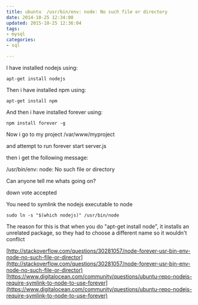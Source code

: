 ```yaml
---
title: ubuntu  /usr/bin/env: node: No such file or directory
date: 2014-10-25 12:34:00
updated: 2015-10-25 12:36:04
tags: 
- mysql
categories: 
- sql

---
```

I have installed nodejs using:

    apt-get install nodejs

Then i have installed npm using:

    apt-get install npm

And then i have installed forever using:

    npm install forever -g

Now i go to my project /var/www/myproject

and attempt to run forever start server.js


<!--more-->


then i get the following message:

/usr/bin/env: node: No such file or directory

Can anyone tell me whats going on?


down vote
accepted
	

You need to symlink the nodejs executable to node

    sudo ln -s "$(which nodejs)" /usr/bin/node

The reason for this is that when you do "apt-get install node", it installs an unrelated package, so they had to choose a different name so it wouldn't conflict

[http://stackoverflow.com/questions/30281057/node-forever-usr-bin-env-node-no-such-file-or-director](http://stackoverflow.com/questions/30281057/node-forever-usr-bin-env-node-no-such-file-or-director)
[https://www.digitalocean.com/community/questions/ubuntu-repo-nodejs-require-symlink-to-node-to-use-forever](https://www.digitalocean.com/community/questions/ubuntu-repo-nodejs-require-symlink-to-node-to-use-forever)